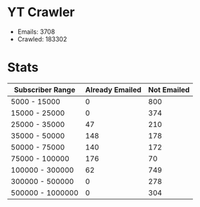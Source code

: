 # YT Crawler
- Emails: 3708
- Crawled: 183302

# Stats
| Subscriber Range  | Already Emailed | Not Emailed |
|-------|-------|-------|
| 5000 - 15000 | 0 | 800 |
| 15000 - 25000 | 0 | 374 |
| 25000 - 35000 | 47 | 210 |
| 35000 - 50000 | 148 | 178 |
| 50000 - 75000 | 140 | 172 |
| 75000 - 100000 | 176 | 70 |
| 100000 - 300000 | 62 | 749 |
| 300000 - 500000 | 0 | 278 |
| 500000 - 1000000 | 0 | 304 |
